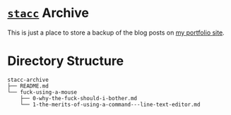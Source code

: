 # [`stacc`][stacc repo] Archive

This is just a place to store a backup of the blog posts on [my portfolio site][portfolio site].

# Directory Structure

```
stacc-archive
├── README.md
└── fuck-using-a-mouse
    ├── 0-why-the-fuck-should-i-bother.md
    └── 1-the-merits-of-using-a-command---line-text-editor.md
```

[portfolio site]: https://josephlai.dev/
[stacc repo]: https://github.com/JosephLai241/stacc
